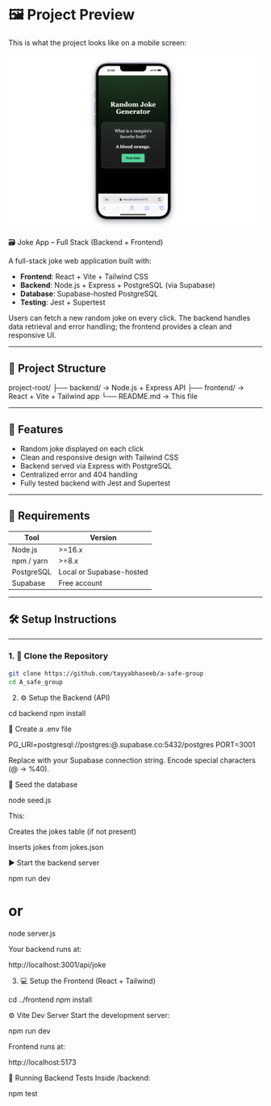 # 🖼️ Project Preview

This is what the project looks like on a mobile screen:

![Joke App UI](./frontend/public/images/mob-gen.png)

🗃️ Joke App – Full Stack (Backend + Frontend)

A full-stack joke web application built with:

- **Frontend**: React + Vite + Tailwind CSS
- **Backend**: Node.js + Express + PostgreSQL (via Supabase)
- **Database**: Supabase-hosted PostgreSQL
- **Testing**: Jest + Supertest

Users can fetch a new random joke on every click. The backend handles data retrieval and error handling; the frontend provides a clean and responsive UI.

---

## 📁 Project Structure

project-root/
├── backend/ → Node.js + Express API
├── frontend/ → React + Vite + Tailwind app
└── README.md → This file

---

## 🚀 Features

- Random joke displayed on each click
- Clean and responsive design with Tailwind CSS
- Backend served via Express with PostgreSQL
- Centralized error and 404 handling
- Fully tested backend with Jest and Supertest

---

## 🧰 Requirements

| Tool       | Version                  |
| ---------- | ------------------------ |
| Node.js    | >=16.x                   |
| npm / yarn | >=8.x                    |
| PostgreSQL | Local or Supabase-hosted |
| Supabase   | Free account             |

---

## 🛠️ Setup Instructions

---

### 1. 🔁 Clone the Repository

```bash
git clone https://github.com/tayyabhaseeb/a-safe-group
cd A_safe_group
```

2. ⚙️ Setup the Backend (API)

cd backend
npm install

🔐 Create a .env file

PG_URI=postgresql://postgres:<encoded-password>@<your-host>.supabase.co:5432/postgres
PORT=3001

Replace with your Supabase connection string. Encode special characters (@ → %40).

🌱 Seed the database

node seed.js

This:

Creates the jokes table (if not present)

Inserts jokes from jokes.json

▶️ Start the backend server

npm run dev

# or

node server.js

Your backend runs at:

http://localhost:3001/api/joke

3. 💻 Setup the Frontend (React + Tailwind)

cd ../frontend
npm install

⚙️ Vite Dev Server
Start the development server:

npm run dev

Frontend runs at:

http://localhost:5173

🧪 Running Backend Tests
Inside /backend:

npm test
